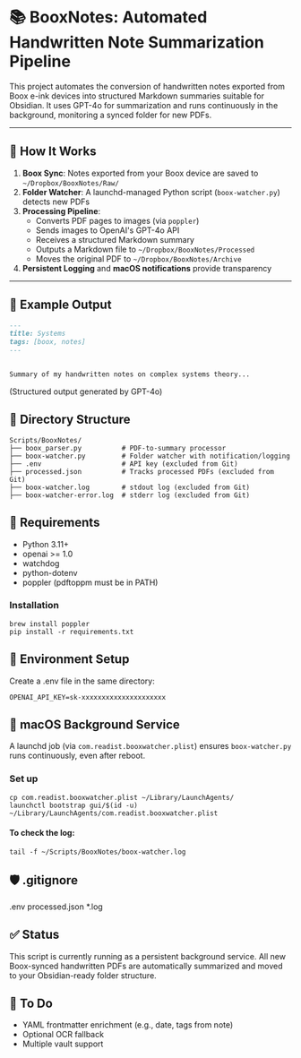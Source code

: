 # 📚 BooxNotes: Automated Handwritten Note Summarization Pipeline

This project automates the conversion of handwritten notes exported from Boox e-ink devices into structured Markdown summaries suitable for Obsidian. It uses GPT-4o for summarization and runs continuously in the background, monitoring a synced folder for new PDFs.

---

## 🚀 How It Works

1. **Boox Sync**: Notes exported from your Boox device are saved to `~/Dropbox/BooxNotes/Raw/`
2. **Folder Watcher**: A launchd-managed Python script (`boox-watcher.py`) detects new PDFs
3. **Processing Pipeline**:
    - Converts PDF pages to images (via `poppler`)
    - Sends images to OpenAI's GPT-4o API
    - Receives a structured Markdown summary
    - Outputs a Markdown file to `~/Dropbox/BooxNotes/Processed`
    - Moves the original PDF to `~/Dropbox/BooxNotes/Archive`
4. **Persistent Logging** and **macOS notifications** provide transparency

---

## 🧠 Example Output

```markdown
---
title: Systems
tags: [boox, notes]
---


Summary of my handwritten notes on complex systems theory...
```
(Structured output generated by GPT-4o)

## 📁 Directory Structure
```
Scripts/BooxNotes/
├── boox_parser.py          # PDF-to-summary processor
├── boox-watcher.py         # Folder watcher with notification/logging
├── .env                    # API key (excluded from Git)
├── processed.json          # Tracks processed PDFs (excluded from Git)
├── boox-watcher.log        # stdout log (excluded from Git)
├── boox-watcher-error.log  # stderr log (excluded from Git)
```
## 🔧 Requirements

- Python 3.11+
- openai >= 1.0
- watchdog
- python-dotenv
- poppler (pdftoppm must be in PATH)

### Installation
```
brew install poppler
pip install -r requirements.txt
```

## 🔐 Environment Setup
Create a .env file in the same directory:
```
OPENAI_API_KEY=sk-xxxxxxxxxxxxxxxxxxxxx
```

## 🔁 macOS Background Service
A launchd job (via ```com.readist.booxwatcher.plist```) ensures ```boox-watcher.py``` runs continuously, even after reboot.

### Set up
```
cp com.readist.booxwatcher.plist ~/Library/LaunchAgents/
launchctl bootstrap gui/$(id -u) ~/Library/LaunchAgents/com.readist.booxwatcher.plist
```
#### To check the log:
```
tail -f ~/Scripts/BooxNotes/boox-watcher.log
```

## 🛡 .gitignore
.env
processed.json
*.log

## ✅ Status
This script is currently running as a persistent background service. All new Boox-synced handwritten PDFs are automatically summarized and moved to your Obsidian-ready folder structure.

## 🧼 To Do
- YAML frontmatter enrichment (e.g., date, tags from note)
- Optional OCR fallback
- Multiple vault support